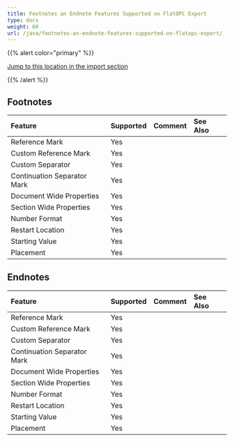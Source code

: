 ```yaml
---
title: Footnotes an Endnote Features Supported on FlatOPC Export
type: docs
weight: 60
url: /java/footnotes-an-endnote-features-supported-on-flatopc-export/
---
```


{{% alert color="primary" %}} 

[Jump to this location in the import section](/words/java/footnotes-an-endnote-features-supported-on-flatopc-import/)

{{% /alert %}} 

## Footnotes

|**Feature**|**Supported**|**Comment**|**See Also**|
| :- | :- | :- | :- |
|Reference Mark|Yes| | |
|Custom Reference Mark|Yes| | |
|Custom Separator|Yes| | |
|Continuation Separator Mark|Yes| | |
|Document Wide Properties|Yes| | |
|Section Wide Properties|Yes| | |
|Number Format|Yes| | |
|Restart Location|Yes| | |
|Starting Value|Yes| | |
|Placement|Yes| | |

## Endnotes

|**Feature**|**Supported**|**Comment**|**See Also**|
| :- | :- | :- | :- |
|Reference Mark|Yes| | |
|Custom Reference Mark|Yes| | |
|Custom Separator|Yes| | |
|Continuation Separator Mark|Yes| | |
|Document Wide Properties|Yes| | |
|Section Wide Properties|Yes| | |
|Number Format|Yes| | |
|Restart Location|Yes| | |
|Starting Value|Yes| | |
|Placement|Yes| | |

